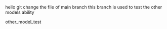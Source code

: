 hello git
change the file of main branch
this branch is used to test the other models ability

other_model_test
